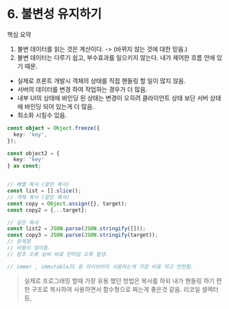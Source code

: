 # 6. 불변성 유지하기

핵심 요약

1. 불변 데이터를 읽는 것은 계산이다. -> (바뀌지 않는 것에 대한 믿음.)
2. 불변 데이터는 다루기 쉽고, 부수효과를 일으키지 않는다. 내가 제어한 흐름 안에 있기 때문.


- 실제로 프론트 개발시 객체의 상태를 직접 핸들링 할 일이 많지 않음.
- 서버의 데이터를 변경 하여 작업하는 경우가 더 많음.
- 내부 UI의 상태에 바인딩 된 상태는 변경이 오히려 클라이언트 상태 보단 서버 상태에 바인딩 되어 있는게 더 많음.
- 최소화 시킬수 있음.

```ts
const object = Object.freeze({
  key: 'key',
});

const object2 = {
  key: 'key'
} as const;


// 배열 복사 (얕은 복사)
const list = [].slice();
// 객체 복사 (얕은 복사)
const copy = Object.assign({}, target);
const copy2 = {...target};

// 깊은 복사  
const list2 = JSON.parse(JSON.stringify([]));
const copy3 = JSON.parse(JSON.stringify(target));
// 문제점 
// 비용이 많이듬.
// 참조 오류 날씨 바로 런타임 오류 발생.

// immer , immutableJS 등 라이브러리 사용하는게 가장 비용 적고 안전함.

```


> 실제로 프로그래밍 할때 가장 유용 했던 방법은 복사를 하되 내가 핸들링 하기 편한 구조로 복사하여 사용하면서 함수형으로 짜는게 좋은것 같음.
> 리코일 셀렉터등, 
